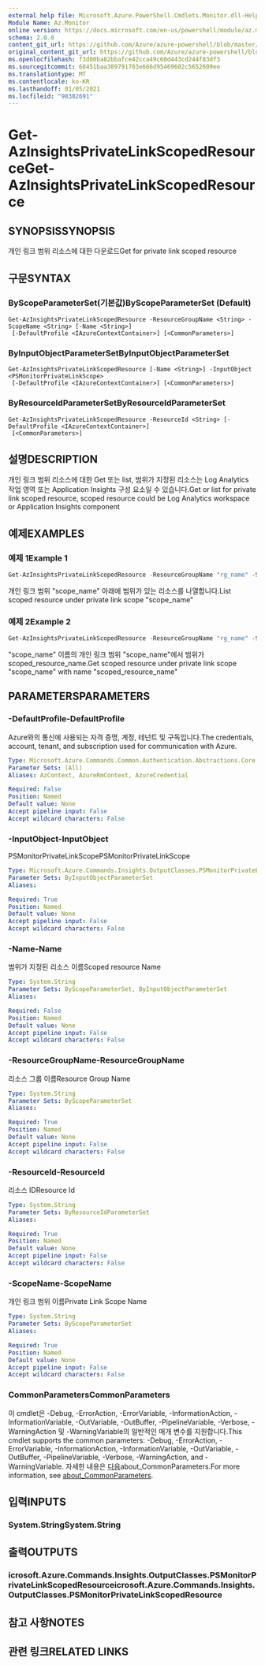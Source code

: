 ```yaml
---
external help file: Microsoft.Azure.PowerShell.Cmdlets.Monitor.dll-Help.xml
Module Name: Az.Monitor
online version: https://docs.microsoft.com/en-us/powershell/module/az.monitor/get-azinsightsprivatelinkscopedresource
schema: 2.0.0
content_git_url: https://github.com/Azure/azure-powershell/blob/master/src/Monitor/Monitor/help/Get-AzInsightsPrivateLinkScopedResource.md
original_content_git_url: https://github.com/Azure/azure-powershell/blob/master/src/Monitor/Monitor/help/Get-AzInsightsPrivateLinkScopedResource.md
ms.openlocfilehash: f3d00ba82bbafce42cca49c60d443cd244f83df3
ms.sourcegitcommit: 68451baa389791703e666d95469602c5652609ee
ms.translationtype: MT
ms.contentlocale: ko-KR
ms.lasthandoff: 01/05/2021
ms.locfileid: "98382691"
---
```

# <span data-ttu-id="6d17a-101">Get-AzInsightsPrivateLinkScopedResource</span><span class="sxs-lookup"><span data-stu-id="6d17a-101">Get-AzInsightsPrivateLinkScopedResource</span></span>

## <span data-ttu-id="6d17a-102">SYNOPSIS</span><span class="sxs-lookup"><span data-stu-id="6d17a-102">SYNOPSIS</span></span>
<span data-ttu-id="6d17a-103">개인 링크 범위 리소스에 대한 다운로드</span><span class="sxs-lookup"><span data-stu-id="6d17a-103">Get for private link scoped resource</span></span>

## <span data-ttu-id="6d17a-104">구문</span><span class="sxs-lookup"><span data-stu-id="6d17a-104">SYNTAX</span></span>

### <span data-ttu-id="6d17a-105">ByScopeParameterSet(기본값)</span><span class="sxs-lookup"><span data-stu-id="6d17a-105">ByScopeParameterSet (Default)</span></span>
```
Get-AzInsightsPrivateLinkScopedResource -ResourceGroupName <String> -ScopeName <String> [-Name <String>]
 [-DefaultProfile <IAzureContextContainer>] [<CommonParameters>]
```

### <span data-ttu-id="6d17a-106">ByInputObjectParameterSet</span><span class="sxs-lookup"><span data-stu-id="6d17a-106">ByInputObjectParameterSet</span></span>
```
Get-AzInsightsPrivateLinkScopedResource [-Name <String>] -InputObject <PSMonitorPrivateLinkScope>
 [-DefaultProfile <IAzureContextContainer>] [<CommonParameters>]
```

### <span data-ttu-id="6d17a-107">ByResourceIdParameterSet</span><span class="sxs-lookup"><span data-stu-id="6d17a-107">ByResourceIdParameterSet</span></span>
```
Get-AzInsightsPrivateLinkScopedResource -ResourceId <String> [-DefaultProfile <IAzureContextContainer>]
 [<CommonParameters>]
```

## <span data-ttu-id="6d17a-108">설명</span><span class="sxs-lookup"><span data-stu-id="6d17a-108">DESCRIPTION</span></span>
<span data-ttu-id="6d17a-109">개인 링크 범위 리소스에 대한 Get 또는 list, 범위가 지정된 리소스는 Log Analytics 작업 영역 또는 Application Insights 구성 요소일 수 있습니다.</span><span class="sxs-lookup"><span data-stu-id="6d17a-109">Get or list for private link scoped resource, scoped resource could be Log Analytics workspace or Application Insights component</span></span>

## <span data-ttu-id="6d17a-110">예제</span><span class="sxs-lookup"><span data-stu-id="6d17a-110">EXAMPLES</span></span>

### <span data-ttu-id="6d17a-111">예제 1</span><span class="sxs-lookup"><span data-stu-id="6d17a-111">Example 1</span></span>
```powershell
Get-AzInsightsPrivateLinkScopedResource -ResourceGroupName "rg_name" -ScopeName "scope_name"
```

<span data-ttu-id="6d17a-112">개인 링크 범위 "scope_name" 아래에 범위가 있는 리소스를 나열합니다.</span><span class="sxs-lookup"><span data-stu-id="6d17a-112">List scoped resource under private link scope "scope_name"</span></span>

### <span data-ttu-id="6d17a-113">예제 2</span><span class="sxs-lookup"><span data-stu-id="6d17a-113">Example 2</span></span>
```powershell
Get-AzInsightsPrivateLinkScopedResource -ResourceGroupName "rg_name" -ScopeName "scope_name" -Name "scoped_resource_name"
```

<span data-ttu-id="6d17a-114">"scope_name" 이름의 개인 링크 범위 "scope_name"에서 범위가 scoped_resource_name.</span><span class="sxs-lookup"><span data-stu-id="6d17a-114">Get scoped resource under private link scope "scope_name" with name "scoped_resource_name"</span></span>

## <span data-ttu-id="6d17a-115">PARAMETERS</span><span class="sxs-lookup"><span data-stu-id="6d17a-115">PARAMETERS</span></span>

### <span data-ttu-id="6d17a-116">-DefaultProfile</span><span class="sxs-lookup"><span data-stu-id="6d17a-116">-DefaultProfile</span></span>
<span data-ttu-id="6d17a-117">Azure와의 통신에 사용되는 자격 증명, 계정, 테넌트 및 구독입니다.</span><span class="sxs-lookup"><span data-stu-id="6d17a-117">The credentials, account, tenant, and subscription used for communication with Azure.</span></span>

```yaml
Type: Microsoft.Azure.Commands.Common.Authentication.Abstractions.Core.IAzureContextContainer
Parameter Sets: (All)
Aliases: AzContext, AzureRmContext, AzureCredential

Required: False
Position: Named
Default value: None
Accept pipeline input: False
Accept wildcard characters: False
```

### <span data-ttu-id="6d17a-118">-InputObject</span><span class="sxs-lookup"><span data-stu-id="6d17a-118">-InputObject</span></span>
<span data-ttu-id="6d17a-119">PSMonitorPrivateLinkScope</span><span class="sxs-lookup"><span data-stu-id="6d17a-119">PSMonitorPrivateLinkScope</span></span>

```yaml
Type: Microsoft.Azure.Commands.Insights.OutputClasses.PSMonitorPrivateLinkScope
Parameter Sets: ByInputObjectParameterSet
Aliases:

Required: True
Position: Named
Default value: None
Accept pipeline input: False
Accept wildcard characters: False
```

### <span data-ttu-id="6d17a-120">-Name</span><span class="sxs-lookup"><span data-stu-id="6d17a-120">-Name</span></span>
<span data-ttu-id="6d17a-121">범위가 지정된 리소스 이름</span><span class="sxs-lookup"><span data-stu-id="6d17a-121">Scoped resource Name</span></span>

```yaml
Type: System.String
Parameter Sets: ByScopeParameterSet, ByInputObjectParameterSet
Aliases:

Required: False
Position: Named
Default value: None
Accept pipeline input: False
Accept wildcard characters: False
```

### <span data-ttu-id="6d17a-122">-ResourceGroupName</span><span class="sxs-lookup"><span data-stu-id="6d17a-122">-ResourceGroupName</span></span>
<span data-ttu-id="6d17a-123">리소스 그룹 이름</span><span class="sxs-lookup"><span data-stu-id="6d17a-123">Resource Group Name</span></span>

```yaml
Type: System.String
Parameter Sets: ByScopeParameterSet
Aliases:

Required: True
Position: Named
Default value: None
Accept pipeline input: False
Accept wildcard characters: False
```

### <span data-ttu-id="6d17a-124">-ResourceId</span><span class="sxs-lookup"><span data-stu-id="6d17a-124">-ResourceId</span></span>
<span data-ttu-id="6d17a-125">리소스 ID</span><span class="sxs-lookup"><span data-stu-id="6d17a-125">Resource Id</span></span>

```yaml
Type: System.String
Parameter Sets: ByResourceIdParameterSet
Aliases:

Required: True
Position: Named
Default value: None
Accept pipeline input: False
Accept wildcard characters: False
```

### <span data-ttu-id="6d17a-126">-ScopeName</span><span class="sxs-lookup"><span data-stu-id="6d17a-126">-ScopeName</span></span>
<span data-ttu-id="6d17a-127">개인 링크 범위 이름</span><span class="sxs-lookup"><span data-stu-id="6d17a-127">Private Link Scope Name</span></span>

```yaml
Type: System.String
Parameter Sets: ByScopeParameterSet
Aliases:

Required: True
Position: Named
Default value: None
Accept pipeline input: False
Accept wildcard characters: False
```

### <span data-ttu-id="6d17a-128">CommonParameters</span><span class="sxs-lookup"><span data-stu-id="6d17a-128">CommonParameters</span></span>
<span data-ttu-id="6d17a-129">이 cmdlet은 -Debug, -ErrorAction, -ErrorVariable, -InformationAction, -InformationVariable, -OutVariable, -OutBuffer, -PipelineVariable, -Verbose, -WarningAction 및 -WarningVariable의 일반적인 매개 변수를 지원합니다.</span><span class="sxs-lookup"><span data-stu-id="6d17a-129">This cmdlet supports the common parameters: -Debug, -ErrorAction, -ErrorVariable, -InformationAction, -InformationVariable, -OutVariable, -OutBuffer, -PipelineVariable, -Verbose, -WarningAction, and -WarningVariable.</span></span> <span data-ttu-id="6d17a-130">자세한 내용은 [다음](http://go.microsoft.com/fwlink/?LinkID=113216)about_CommonParameters.</span><span class="sxs-lookup"><span data-stu-id="6d17a-130">For more information, see [about_CommonParameters](http://go.microsoft.com/fwlink/?LinkID=113216).</span></span>

## <span data-ttu-id="6d17a-131">입력</span><span class="sxs-lookup"><span data-stu-id="6d17a-131">INPUTS</span></span>

### <span data-ttu-id="6d17a-132">System.String</span><span class="sxs-lookup"><span data-stu-id="6d17a-132">System.String</span></span>

## <span data-ttu-id="6d17a-133">출력</span><span class="sxs-lookup"><span data-stu-id="6d17a-133">OUTPUTS</span></span>

### <span data-ttu-id="6d17a-134">icrosoft.Azure.Commands.Insights.OutputClasses.PSMonitorPrivateLinkScopedResource</span><span class="sxs-lookup"><span data-stu-id="6d17a-134">icrosoft.Azure.Commands.Insights.OutputClasses.PSMonitorPrivateLinkScopedResource</span></span>

## <span data-ttu-id="6d17a-135">참고 사항</span><span class="sxs-lookup"><span data-stu-id="6d17a-135">NOTES</span></span>

## <span data-ttu-id="6d17a-136">관련 링크</span><span class="sxs-lookup"><span data-stu-id="6d17a-136">RELATED LINKS</span></span>
